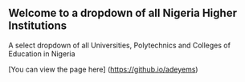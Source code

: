 ## Welcome to a dropdown of all Nigeria Higher Institutions

A select dropdown of all Universities, Polytechnics and Colleges of Education in Nigeria

[You can view the page here] (https://github.io/adeyems)
